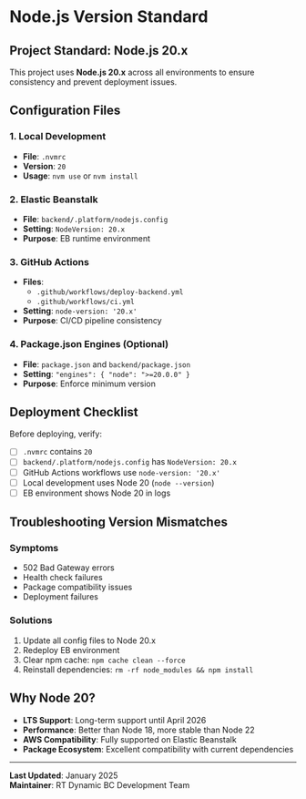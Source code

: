 # Node.js Version Standard

## Project Standard: Node.js 20.x

This project uses **Node.js 20.x** across all environments to ensure consistency and prevent deployment issues.

## Configuration Files

### 1. Local Development
- **File**: `.nvmrc`
- **Version**: `20`
- **Usage**: `nvm use` or `nvm install`

### 2. Elastic Beanstalk
- **File**: `backend/.platform/nodejs.config`
- **Setting**: `NodeVersion: 20.x`
- **Purpose**: EB runtime environment

### 3. GitHub Actions
- **Files**: 
  - `.github/workflows/deploy-backend.yml`
  - `.github/workflows/ci.yml`
- **Setting**: `node-version: '20.x'`
- **Purpose**: CI/CD pipeline consistency

### 4. Package.json Engines (Optional)
- **File**: `package.json` and `backend/package.json`
- **Setting**: `"engines": { "node": ">=20.0.0" }`
- **Purpose**: Enforce minimum version

## Deployment Checklist

Before deploying, verify:
- [ ] `.nvmrc` contains `20`
- [ ] `backend/.platform/nodejs.config` has `NodeVersion: 20.x`
- [ ] GitHub Actions workflows use `node-version: '20.x'`
- [ ] Local development uses Node 20 (`node --version`)
- [ ] EB environment shows Node 20 in logs

## Troubleshooting Version Mismatches

### Symptoms
- 502 Bad Gateway errors
- Health check failures
- Package compatibility issues
- Deployment failures

### Solutions
1. Update all config files to Node 20.x
2. Redeploy EB environment
3. Clear npm cache: `npm cache clean --force`
4. Reinstall dependencies: `rm -rf node_modules && npm install`

## Why Node 20?
- **LTS Support**: Long-term support until April 2026
- **Performance**: Better than Node 18, more stable than Node 22
- **AWS Compatibility**: Fully supported on Elastic Beanstalk
- **Package Ecosystem**: Excellent compatibility with current dependencies

---

**Last Updated**: January 2025  
**Maintainer**: RT Dynamic BC Development Team